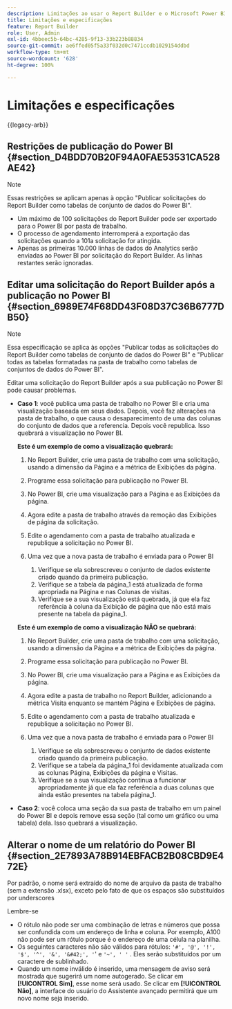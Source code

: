 ```yaml
---
description: Limitações ao usar o Report Builder e o Microsoft Power BI.
title: Limitações e especificações
feature: Report Builder
role: User, Admin
exl-id: 4bbeec5b-64bc-4285-9f13-33b223b88834
source-git-commit: ae6ffed05f5a33f032d0c7471ccdb1029154ddbd
workflow-type: tm+mt
source-wordcount: '628'
ht-degree: 100%

---
```


# Limitações e especificações

{{legacy-arb}}

## Restrições de publicação do Power BI {#section_D4BDD70B20F94A0FAE53531CA528AE42}

>[!NOTE]
>
>Essas restrições se aplicam apenas à opção &quot;Publicar solicitações do Report Builder como tabelas de conjunto de dados do Power BI&quot;.

* Um máximo de 100 solicitações do Report Builder pode ser exportado para o Power BI por pasta de trabalho.
* O processo de agendamento interromperá a exportação das solicitações quando a 101a solicitação for atingida.
* Apenas as primeiras 10.000 linhas de dados do Analytics serão enviadas ao Power BI por solicitação do Report Builder. As linhas restantes serão ignoradas.

## Editar uma solicitação do Report Builder após a publicação no Power BI {#section_6989E74F68DD43F08D37C36B6777DB50}

>[!NOTE]
>
>Essa especificação se aplica às opções &quot;Publicar todas as solicitações do Report Builder como tabelas de conjunto de dados do Power BI&quot; e &quot;Publicar todas as tabelas formatadas na pasta de trabalho como tabelas de conjuntos de dados do Power BI&quot;.

Editar uma solicitação do Report Builder após a sua publicação no Power BI pode causar problemas.

* **Caso 1**: você publica uma pasta de trabalho no Power BI e cria uma visualização baseada em seus dados. Depois, você faz alterações na pasta de trabalho, o que causa o desaparecimento de uma das colunas do conjunto de dados que a referencia. Depois você republica. Isso quebrará a visualização no Power BI.

  **Este é um exemplo de como a visualização quebrará:**

   1. No Report Builder, crie uma pasta de trabalho com uma solicitação, usando a dimensão da Página e a métrica de Exibições da página.
   2. Programe essa solicitação para publicação no Power BI.
   3. No Power BI, crie uma visualização para a Página e as Exibições da página.
   4. Agora edite a pasta de trabalho através da remoção das Exibições de página da solicitação.
   5. Edite o agendamento com a pasta de trabalho atualizada e republique a solicitação no Power BI.
   6. Uma vez que a nova pasta de trabalho é enviada para o Power BI

      1. Verifique se ela sobrescreveu o conjunto de dados existente criado quando da primeira publicação.
      2. Verifique se a tabela da página_1 está atualizada de forma apropriada na Página e nas Colunas de visitas.
      3. Verifique se a sua visualização está quebrada, já que ela faz referência à coluna da Exibição de página que não está mais presente na tabela da página_1.

  **Este é um exemplo de como a visualização NÃO se quebrará:**

   1. No Report Builder, crie uma pasta de trabalho com uma solicitação, usando a dimensão da Página e a métrica de Exibições da página.
   2. Programe essa solicitação para publicação no Power BI.
   3. No Power BI, crie uma visualização para a Página e as Exibições da página.
   4. Agora edite a pasta de trabalho no Report Builder, adicionando a métrica Visita enquanto se mantém Página e Exibições de página.
   5. Edite o agendamento com a pasta de trabalho atualizada e republique a solicitação no Power BI.
   6. Uma vez que a nova pasta de trabalho é enviada para o Power BI

      1. Verifique se ela sobrescreveu o conjunto de dados existente criado quando da primeira publicação.
      2. Verifique se a tabela da página_1 foi devidamente atualizada com as colunas Página, Exibições da página e Visitas.
      3. Verifique se a sua visualização continua a funcionar apropriadamente já que ela faz referência a duas colunas que ainda estão presentes na tabela página_1.

* **Caso 2**: você coloca uma seção da sua pasta de trabalho em um painel do Power BI e depois remove essa seção (tal como um gráfico ou uma tabela) dela. Isso quebrará a visualização.

## Alterar o nome de um relatório do Power BI {#section_2E7893A78B914EBFACB2B08CBD9E472E}

Por padrão, o nome será extraído do nome de arquivo da pasta de trabalho (sem a extensão .xlsx), exceto pelo fato de que os espaços são substituídos por underscores

Lembre-se

* O rótulo não pode ser uma combinação de letras e números que possa ser confundida com um endereço de linha e coluna. Por exemplo, A100 não pode ser um rótulo porque é o endereço de uma célula na planilha.
* Os seguintes caracteres não são válidos para rótulos: `'#', '@', '!', '$', '^', '&', '&#42;', '`&#39; e `'~', ' '` . Eles serão substituídos por um caractere de sublinhado.
* Quando um nome inválido é inserido, uma mensagem de aviso será mostrada que sugerirá um nome autogerado. Se clicar em **[!UICONTROL Sim]**, esse nome será usado. Se clicar em **[!UICONTROL Não]**, a interface do usuário do Assistente avançado permitirá que um novo nome seja inserido.
